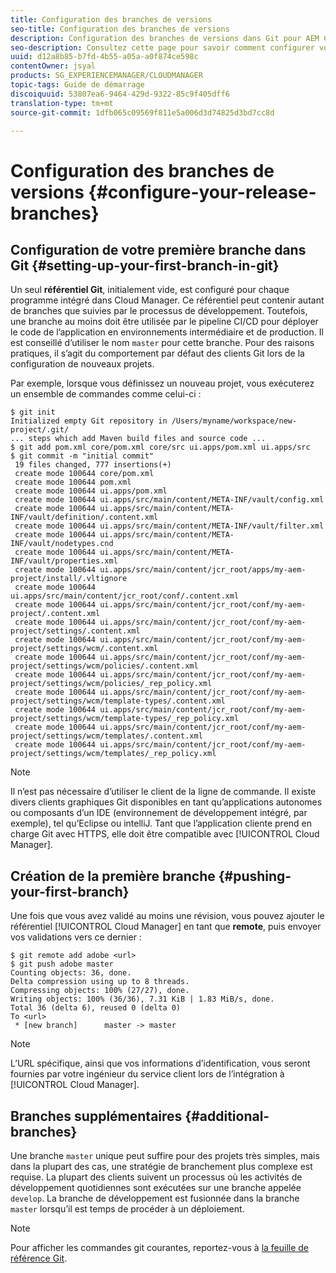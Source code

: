 ```yaml
---
title: Configuration des branches de versions
seo-title: Configuration des branches de versions
description: Configuration des branches de versions dans Git pour AEM Cloud Manager
seo-description: Consultez cette page pour savoir comment configurer vos branches de versions dans Git.
uuid: d12a8b85-b7fd-4b55-a05a-a0f874ce598c
contentOwner: jsyal
products: SG_EXPERIENCEMANAGER/CLOUDMANAGER
topic-tags: Guide de démarrage
discoiquuid: 53807ea6-9464-429d-9322-85c9f405dff6
translation-type: tm+mt
source-git-commit: 1dfb065c09569f811e5a006d3d74825d3bd7cc8d

---
```



# Configuration des branches de versions {#configure-your-release-branches}

## Configuration de votre première branche dans Git {#setting-up-your-first-branch-in-git}

Un seul **référentiel Git**, initialement vide, est configuré pour chaque programme intégré dans Cloud Manager. Ce référentiel peut contenir autant de branches que suivies par le processus de développement. Toutefois, une branche au moins doit être utilisée par le pipeline CI/CD pour déployer le code de l’application en environnements intermédiaire et de production. Il est conseillé d’utiliser le nom `master` pour cette branche. Pour des raisons pratiques, il s’agit du comportement par défaut des clients Git lors de la configuration de nouveaux projets.

Par exemple, lorsque vous définissez un nouveau projet, vous exécuterez un ensemble de commandes comme celui-ci :

```shell
$ git init
Initialized empty Git repository in /Users/myname/workspace/new-project/.git/
... steps which add Maven build files and source code ...
$ git add pom.xml core/pom.xml core/src ui.apps/pom.xml ui.apps/src
$ git commit -m "initial commit"
 19 files changed, 777 insertions(+)
 create mode 100644 core/pom.xml
 create mode 100644 pom.xml
 create mode 100644 ui.apps/pom.xml
 create mode 100644 ui.apps/src/main/content/META-INF/vault/config.xml
 create mode 100644 ui.apps/src/main/content/META-INF/vault/definition/.content.xml
 create mode 100644 ui.apps/src/main/content/META-INF/vault/filter.xml
 create mode 100644 ui.apps/src/main/content/META-INF/vault/nodetypes.cnd
 create mode 100644 ui.apps/src/main/content/META-INF/vault/properties.xml
 create mode 100644 ui.apps/src/main/content/jcr_root/apps/my-aem-project/install/.vltignore
 create mode 100644 ui.apps/src/main/content/jcr_root/conf/.content.xml
 create mode 100644 ui.apps/src/main/content/jcr_root/conf/my-aem-project/.content.xml
 create mode 100644 ui.apps/src/main/content/jcr_root/conf/my-aem-project/settings/.content.xml
 create mode 100644 ui.apps/src/main/content/jcr_root/conf/my-aem-project/settings/wcm/.content.xml
 create mode 100644 ui.apps/src/main/content/jcr_root/conf/my-aem-project/settings/wcm/policies/.content.xml
 create mode 100644 ui.apps/src/main/content/jcr_root/conf/my-aem-project/settings/wcm/policies/_rep_policy.xml
 create mode 100644 ui.apps/src/main/content/jcr_root/conf/my-aem-project/settings/wcm/template-types/.content.xml
 create mode 100644 ui.apps/src/main/content/jcr_root/conf/my-aem-project/settings/wcm/template-types/_rep_policy.xml
 create mode 100644 ui.apps/src/main/content/jcr_root/conf/my-aem-project/settings/wcm/templates/.content.xml
 create mode 100644 ui.apps/src/main/content/jcr_root/conf/my-aem-project/settings/wcm/templates/_rep_policy.xml
```

>[!NOTE]
>
>Il n’est pas nécessaire d’utiliser le client de la ligne de commande. Il existe divers clients graphiques Git disponibles en tant qu’applications autonomes ou composants d’un IDE (environnement de développement intégré, par exemple), tel qu’Eclipse ou intelliJ. Tant que l’application cliente prend en charge Git avec HTTPS, elle doit être compatible avec [!UICONTROL Cloud Manager].

## Création de la première branche {#pushing-your-first-branch}

Une fois que vous avez validé au moins une révision, vous pouvez ajouter le référentiel [!UICONTROL Cloud Manager] en tant que **remote**, puis envoyer vos validations vers ce dernier :

```shell
$ git remote add adobe <url>
$ git push adobe master
Counting objects: 36, done.
Delta compression using up to 8 threads.
Compressing objects: 100% (27/27), done.
Writing objects: 100% (36/36), 7.31 KiB | 1.83 MiB/s, done.
Total 36 (delta 6), reused 0 (delta 0)
To <url>
 * [new branch]      master -> master
```

>[!NOTE]
>
>L’URL spécifique, ainsi que vos informations d’identification, vous seront fournies par votre ingénieur du service client lors de l’intégration à [!UICONTROL Cloud Manager].

## Branches supplémentaires {#additional-branches}

Une branche `master` unique peut suffire pour des projets très simples, mais dans la plupart des cas, une stratégie de branchement plus complexe est requise. La plupart des clients suivent un processus où les activités de développement quotidiennes sont exécutées sur une branche appelée `develop`. La branche de développement est fusionnée dans la branche `master` lorsqu’il est temps de procéder à un déploiement.

>[!NOTE]
>
>Pour afficher les commandes git courantes, reportez-vous à [la feuille de référence Git](https://services.github.com/on-demand/downloads/github-git-cheat-sheet.pdf).

